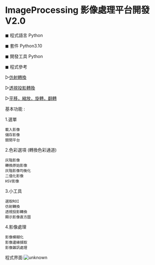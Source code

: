# ImageProcessing 影像處理平台開發 V2.0


◼ 程式語言 Python

◼ 套件 Python3.10

◼ 開發工具 Python

◼ 程式參考

  ▻[仿射轉換](https://blog.csdn.net/zh_jessica/article/details/77946346)
  
  ▻[透視投影轉換](https://twgreatdaily.com/Y293SW4BMH2_cNUgG4MZ.html)
  
  ▻[平移，縮放，旋轉，翻轉](https://blog.csdn.net/zh_jessica/article/details/77946346)

基本功能 :

1.選單

    載入影像 
    儲存影像
    關閉平台
2.色彩選項 (轉換色彩通道)

    灰階影像
  	轉換原始影像
    灰階影像均衡化
  	二值化影像
  	HSV影像
3.小工具

  	選取ROI
  	仿射轉換
  	透視投影轉換
  	顯示影像直方圖
4.影像處理

  	影像模糊化
  	影像邊緣擷取
  	影像雜訊處理


程式界面:![unknown](https://user-images.githubusercontent.com/105743397/168988021-9fbfdcee-5eea-46a1-9cb0-693a73e737dd.png)

